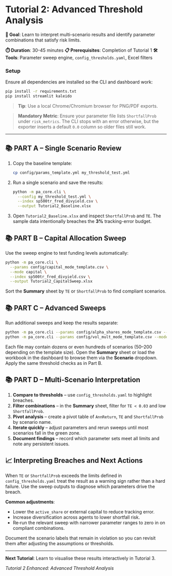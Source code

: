 # Tutorial 2: Advanced Threshold Analysis

**🎯 Goal**: Learn to interpret multi-scenario results and identify parameter combinations that satisfy risk limits.

**⏱️ Duration**: 30-45 minutes
**📋 Prerequisites**: Completion of Tutorial 1
**🛠️ Tools**: Parameter sweep engine, `config_thresholds.yaml`, Excel filters

### Setup

Ensure all dependencies are installed so the CLI and dashboard work:

```bash
pip install -r requirements.txt
pip install streamlit kaleido
```

> **Tip**: Use a local Chrome/Chromium browser for PNG/PDF exports.

> **Mandatory Metric**: Ensure your parameter file lists `ShortfallProb`
> under `risk_metrics`. The CLI stops with an error otherwise, but the
> exporter inserts a default `0.0` column so older files still work.

---

## 📚 **PART A – Single Scenario Review**

1. Copy the baseline template:
   ```bash
   cp config/params_template.yml my_threshold_test.yml
   ```
2. Run a single scenario and save the results:
   ```bash
   python -m pa_core.cli \
     --config my_threshold_test.yml \
     --index sp500tr_fred_divyield.csv \
     --output Tutorial2_Baseline.xlsx
   ```
3. Open `Tutorial2_Baseline.xlsx` and inspect `ShortfallProb` and `TE`.
   The sample data intentionally breaches the **3%** tracking-error budget.

## 📚 **PART B – Capital Allocation Sweep**

Use the sweep engine to test funding levels automatically:

```bash
python -m pa_core.cli \
  --params config/capital_mode_template.csv \
  --mode capital \
  --index sp500tr_fred_divyield.csv \
  --output Tutorial2_CapitalSweep.xlsx
```

Sort the **Summary** sheet by `TE` or `ShortfallProb` to find compliant scenarios.

## 📚 **PART C – Advanced Sweeps**

Run additional sweeps and keep the results separate:

```bash
python -m pa_core.cli --params config/alpha_shares_mode_template.csv --mode alpha_shares --index sp500tr_fred_divyield.csv --output Tutorial2_AlphaSweep.xlsx
python -m pa_core.cli --params config/vol_mult_mode_template.csv --mode vol_mult --index sp500tr_fred_divyield.csv --output Tutorial2_VolSweep.xlsx
```

Each file may contain dozens or even hundreds of scenarios (50–200 depending on
the template size). Open the **Summary** sheet or load the workbook in the
dashboard to browse them via the **Scenario** dropdown. Apply the same
threshold checks as in Part B.

## 📚 **PART D – Multi‑Scenario Interpretation**

1. **Compare to thresholds** – use `config_thresholds.yaml` to highlight breaches.
2. **Filter combinations** – in the **Summary** sheet, filter for `TE < 0.03` and low `ShortfallProb`.
3. **Pivot analysis** – create a pivot table of `AnnReturn`, `TE` and `ShortfallProb` by scenario name.
4. **Iterate quickly** – adjust parameters and rerun sweeps until most scenarios fall in the green zone.
5. **Document findings** – record which parameter sets meet all limits and note any persistent issues.

## 📈 **Interpreting Breaches and Next Actions**

When `TE` or `ShortfallProb` exceeds the limits defined in `config_thresholds.yaml` treat the result as a warning sign rather than a hard failure. Use the sweep outputs to diagnose which parameters drive the breach.

**Common adjustments**:
* Lower the `active_share` or external capital to reduce tracking error.
* Increase diversification across agents to lower shortfall risk.
* Re‑run the relevant sweep with narrower parameter ranges to zero in on compliant combinations.

Document the scenario labels that remain in violation so you can revisit them after adjusting the assumptions or thresholds.

---

**Next Tutorial**: Learn to visualise these results interactively in Tutorial 3.

*Tutorial 2 Enhanced: Advanced Threshold Analysis*
